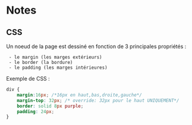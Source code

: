 # Notes

## CSS

Un noeud de la page est dessiné en fonction de 3 principales propriétés :

     - le margin (les marges extérieurs)
     - le border (la bordure)
     - le padding (les marges intérieures)

Exemple de CSS :
```css
div {
    margin:16px; /*16px en haut,bas,droite,gauche*/
    margin-top: 32px; /* override: 32px pour le haut UNIQUEMENT*/
    border: solid 8px purple;
    padding: 24px;
}
```